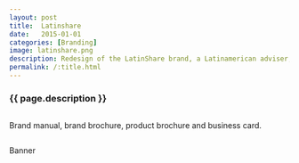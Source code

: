 ```yaml
---
layout: post
title:  Latinshare
date:   2015-01-01
categories: [Branding]
image: latinshare.png
description: Redesign of the LatinShare brand, a Latinamerican adviser, partner with Microsoft, that specializes in information technologies.
permalink: /:title.html
---
```


<h3>{{ page.description }}</h3>

<img alt="" src="{{ site.baseurl }}img/content/latinshare/01.jpg" class="img-responsive">
<p class="text-right">Brand manual, brand brochure, product brochure and business card.</p>

<img alt="" src="{{ site.baseurl }}img/content/latinshare/02.png" class="img-responsive">
<p class="text-right">Banner</p>
